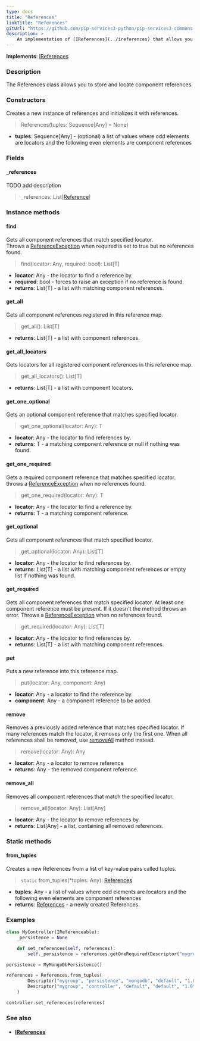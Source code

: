 ```yaml
---
type: docs
title: "References"
linkTitle: "References"
gitUrl: "https://github.com/pip-services3-python/pip-services3-commons-python"
description: >
    An implementation of [IReferences](../ireferences) that allows you to store and locate component references.
---
```


**Implements**: [IReferences](../ireferences)

### Description

The References class allows you to store and locate component references.

### Constructors

Creates a new instance of references and initializes it with references.

> References(tuples: Sequence[Any] = None)

- **tuples**: Sequence[Any] - (optional) a list of values where odd elements are locators and the following even elements are component references

### Fields
<span class="hide-title-link">

#### _references
TODO add description
> _references: List[[Reference](../reference)]

</span>

### Instance methods

#### find
Gets all component references that match specified locator.  
Throws a [ReferenceException](../reference_exception) when required is set to true but no references found.

> find(locator: Any, required: bool): List[T]

- **locator**: Any - the locator to find a reference by.
- **required**: bool - forces to raise an exception if no reference is found.
- **returns**: List[T] - a list with matching component references.

#### get_all
Gets all component references registered in this reference map.

> get_all(): List[T]

- **returns**: List[T] - a list with component references.

#### get_all_locators
Gets locators for all registered component references in this reference map.

> get_all_locators(): List[T]

- **returns**: List[T] - a list with component locators.

#### get_one_optional
Gets an optional component reference that matches specified locator.

> get_one_optional(locator: Any): T

- **locator**: Any - the locator to find references by.
- **returns**: T - a matching component reference or null if nothing was found.

#### get_one_required
Gets a required component reference that matches specified locator.  
throws a [ReferenceException](../reference_exception) when no references found.

> get_one_required(locator: Any): T

- **locator**: Any - the locator to find a reference by.	 
- **returns**: T - a matching component reference.

#### get_optional
Gets all component references that match specified locator.

> get_optional(locator: Any): List[T]

- **locator**: Any - the locator to find references by.	 
- **returns**: List[T] - a list with matching component references or empty list if nothing was found.

#### get_required
Gets all component references that match specified locator.
At least one component reference must be present.
If it doesn't the method throws an error.
Throws a [ReferenceException](../reference_exception) when no references found.

> get_required(locator: Any): List[T]

- **locator**: Any - the locator to find references by.
- **returns**: List[T] - a list with matching component references.

#### put
Puts a new reference into this reference map.

> put(locator: Any, component: Any)

- **locator**: Any - a locator to find the reference by.
- **component**: Any - a component reference to be added.


#### remove
Removes a previously added reference that matches specified locator.
If many references match the locator, it removes only the first one.
When all references shall be removed, use [removeAll](#removeall) method instead.

> remove(locator: Any): Any

- **locator**: Any - a locator to remove reference
- **returns**: Any - the removed component reference.

#### remove_all
Removes all component references that match the specified locator. 

> remove_all(locator: Any): List[Any]

- **locator**: Any - the locator to remove references by.
- **returns**: List[Any] - a list, containing all removed references.

### Static methods

#### from_tuples
Creates a new References from a list of key-value pairs called tuples.

> `static` from_tuples(*tuples: Any): [References](../references)

- **tuples**: Any - a list of values where odd elements are locators and the following even elements are component references
- **returns**: [References](../references) - a newly created References.

### Examples
```python
class MyController(IReferenceable):
    _persistence = None

    def set_references(self, references):
        self._persistence = references.getOneRequired(Descriptor("mygroup", "persistence", "*", "*", "1.0"))

persistence = MyMongoDbPersistence()

references = References.from_tuples(
        Descriptor("mygroup", "persistence", "mongodb", "default", "1.0"), persistence,
        Descriptor("mygroup", "controller", "default", "default", "1.0"), controller
    )

controller.set_references(references)

```

### See also
- #### [IReferences](../ireferences)
